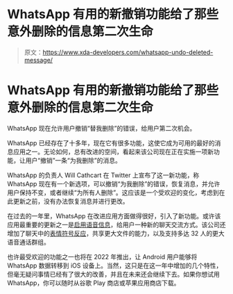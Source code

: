 # WhatsApp 有用的新撤销功能给了那些意外删除的信息第二次生命

> 原文：<https://www.xda-developers.com/whatsapp-undo-deleted-message/>

# WhatsApp 有用的新撤销功能给了那些意外删除的信息第二次生命

WhatsApp 现在允许用户撤销“替我删除”的错误，给用户第二次机会。

WhatsApp 已经存在了十多年，现在它有很多功能，这使它成为可用的最好的消息应用之一。无论如何，总有改进的空间，看起来该公司现在正在实施一项新功能，让用户“撤销”一条“为我删除”的消息。

WhatsApp 的负责人 Will Cathcart 在 Twitter 上宣布了这一新功能，称 WhatsApp 现在有一个新选项，可以撤销“为我删除”的错误，恢复消息，并允许用户保持不变，或者继续“为所有人删除”。这应该是一个受欢迎的变化，考虑到在此更新之前，没有办法恢复消息并进行更改。

在过去的一年里，WhatsApp 在改进应用方面做得很好，引入了新功能。或许该应用最重要的更新之一是[启用语音信息](https://www.xda-developers.com/whatsapp-new-voice-messaging-features/)，给用户一种新的聊天交流方式。该公司还增加了聊天中的[表情符号反应](https://www.xda-developers.com/whatsapp-making-group-chats-better/)，共享更大文件的能力，以及支持多达 32 人的更大语音通话群组。

也许最受欢迎的功能之一也将在 2022 年推出，让 Android 用户能够将 WhatsApp 数据转移到 iOS 设备上。当然，这只是在这一年中增加的几个特性，但毫无疑问事情已经有了很大的改善，并且在未来还会继续下去。如果你想试用 WhatsApp，你可以随时从谷歌 Play 商店或苹果应用商店下载。